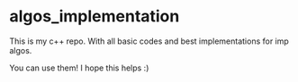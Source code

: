 # algos_implementation
This is my c++ repo. With all basic codes and best implementations for imp algos.

You can use them! I hope this helps :)
